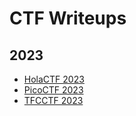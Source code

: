 # **CTF Writeups**
## **2023**
* [HolaCTF 2023](https://github.com/TITANs1506/CTF-Writeups/tree/main/HolaCTF2023)
* [PicoCTF 2023](https://github.com/TITANs1506/CTF-Writeups/tree/main/PicoCTF%202023)
* [TFCCTF 2023](https://github.com/TITANs1506/CTF-Writeups/tree/main/TFCCTF2023)
